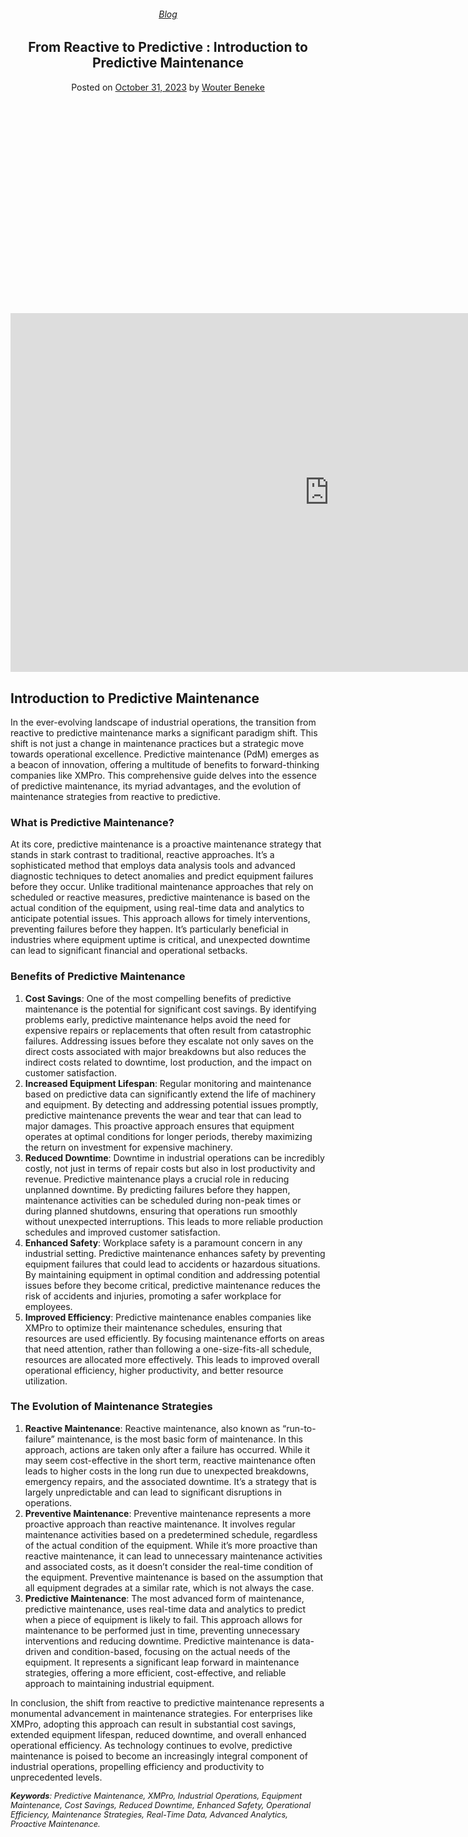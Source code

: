 
<article class="post-14370 post type-post status-publish format-standard has-post-thumbnail hentry category-blog tag-pdm tag-predictive-maintenance" id="post-14370">
<div class="article-inner">
<header class="entry-header">
<div class="entry-header-text entry-header-text-top text-center">
<h6 class="entry-category is-xsmall"><a href="https://xmpro.com/category/blog/" rel="category tag">Blog</a></h6><h1 class="entry-title">From Reactive to Predictive : Introduction to Predictive Maintenance</h1><div class="entry-divider is-divider small"></div>
<div class="entry-meta uppercase is-xsmall">
<span class="posted-on">Posted on <a href="https://xmpro.com/from-reactive-to-predictive-introduction-to-predictive-maintenance/" rel="bookmark"><time class="entry-date published" datetime="2023-10-31T05:17:57+00:00">October 31, 2023</time></a></span> <span class="byline">by <span class="meta-author vcard"><a class="url fn n" href="https://xmpro.com/author/wbeneke/">Wouter Beneke</a></span></span> </div>
</div>
</header>
<div class="entry-content single-page">
<div class="video video-fit mb" style="padding-top:56.25%;"><p><iframe allow="accelerometer; autoplay; clipboard-write; encrypted-media; gyroscope; picture-in-picture; web-share" allowfullscreen="" frameborder="0" height="574" src="https://www.youtube.com/embed/cnwYFOuHXs0?feature=oembed" title="What Is Predictive Maintenance? (PdM)" width="1020"></iframe></p>
</div>
<h2>Introduction to Predictive Maintenance</h2>
<p>In the ever-evolving landscape of industrial operations, the transition from reactive to predictive maintenance marks a significant paradigm shift. This shift is not just a change in maintenance practices but a strategic move towards operational excellence. Predictive maintenance (PdM) emerges as a beacon of innovation, offering a multitude of benefits to forward-thinking companies like XMPro. This comprehensive guide delves into the essence of predictive maintenance, its myriad advantages, and the evolution of maintenance strategies from reactive to predictive.</p>
<h3>What is Predictive Maintenance?</h3>
<p>At its core, predictive maintenance is a proactive maintenance strategy that stands in stark contrast to traditional, reactive approaches. It’s a sophisticated method that employs data analysis tools and advanced diagnostic techniques to detect anomalies and predict equipment failures before they occur. Unlike traditional maintenance approaches that rely on scheduled or reactive measures, predictive maintenance is based on the actual condition of the equipment, using real-time data and analytics to anticipate potential issues. This approach allows for timely interventions, preventing failures before they happen. It’s particularly beneficial in industries where equipment uptime is critical, and unexpected downtime can lead to significant financial and operational setbacks.</p>
<h3>Benefits of Predictive Maintenance</h3>
<ol>
<li><strong>Cost Savings</strong>: One of the most compelling benefits of predictive maintenance is the potential for significant cost savings. By identifying problems early, predictive maintenance helps avoid the need for expensive repairs or replacements that often result from catastrophic failures. Addressing issues before they escalate not only saves on the direct costs associated with major breakdowns but also reduces the indirect costs related to downtime, lost production, and the impact on customer satisfaction.</li>
<li><strong>Increased Equipment Lifespan</strong>: Regular monitoring and maintenance based on predictive data can significantly extend the life of machinery and equipment. By detecting and addressing potential issues promptly, predictive maintenance prevents the wear and tear that can lead to major damages. This proactive approach ensures that equipment operates at optimal conditions for longer periods, thereby maximizing the return on investment for expensive machinery.</li>
<li><strong>Reduced Downtime</strong>: Downtime in industrial operations can be incredibly costly, not just in terms of repair costs but also in lost productivity and revenue. Predictive maintenance plays a crucial role in reducing unplanned downtime. By predicting failures before they happen, maintenance activities can be scheduled during non-peak times or during planned shutdowns, ensuring that operations run smoothly without unexpected interruptions. This leads to more reliable production schedules and improved customer satisfaction.</li>
<li><strong>Enhanced Safety</strong>: Workplace safety is a paramount concern in any industrial setting. Predictive maintenance enhances safety by preventing equipment failures that could lead to accidents or hazardous situations. By maintaining equipment in optimal condition and addressing potential issues before they become critical, predictive maintenance reduces the risk of accidents and injuries, promoting a safer workplace for employees.</li>
<li><strong>Improved Efficiency</strong>: Predictive maintenance enables companies like XMPro to optimize their maintenance schedules, ensuring that resources are used efficiently. By focusing maintenance efforts on areas that need attention, rather than following a one-size-fits-all schedule, resources are allocated more effectively. This leads to improved overall operational efficiency, higher productivity, and better resource utilization.</li>
</ol>
<h3>The Evolution of Maintenance Strategies</h3>
<ol>
<li><strong>Reactive Maintenance</strong>: Reactive maintenance, also known as “run-to-failure” maintenance, is the most basic form of maintenance. In this approach, actions are taken only after a failure has occurred. While it may seem cost-effective in the short term, reactive maintenance often leads to higher costs in the long run due to unexpected breakdowns, emergency repairs, and the associated downtime. It’s a strategy that is largely unpredictable and can lead to significant disruptions in operations.</li>
<li><strong>Preventive Maintenance</strong>: Preventive maintenance represents a more proactive approach than reactive maintenance. It involves regular maintenance activities based on a predetermined schedule, regardless of the actual condition of the equipment. While it’s more proactive than reactive maintenance, it can lead to unnecessary maintenance activities and associated costs, as it doesn’t consider the real-time condition of the equipment. Preventive maintenance is based on the assumption that all equipment degrades at a similar rate, which is not always the case.</li>
<li><strong>Predictive Maintenance</strong>: The most advanced form of maintenance, predictive maintenance, uses real-time data and analytics to predict when a piece of equipment is likely to fail. This approach allows for maintenance to be performed just in time, preventing unnecessary interventions and reducing downtime. Predictive maintenance is data-driven and condition-based, focusing on the actual needs of the equipment. It represents a significant leap forward in maintenance strategies, offering a more efficient, cost-effective, and reliable approach to maintaining industrial equipment.</li>
</ol>
<p>In conclusion, the shift from reactive to predictive maintenance represents a monumental advancement in maintenance strategies. For enterprises like XMPro, adopting this approach can result in substantial cost savings, extended equipment lifespan, reduced downtime, and overall enhanced operational efficiency. As technology continues to evolve, predictive maintenance is poised to become an increasingly integral component of industrial operations, propelling efficiency and productivity to unprecedented levels.</p>
<div class="text" id="text-2574300465">
<p><em><strong>Keywords</strong>: Predictive Maintenance, XMPro, Industrial Operations, Equipment Maintenance, Cost Savings, Reduced Downtime, Enhanced Safety, Operational Efficiency, Maintenance Strategies, Real-Time Data, Advanced Analytics, Proactive Maintenance.</em></p>
<style>
#text-2574300465 {
  font-size: 0.8rem;
}
</style>
</div>
<div class="blog-share text-center"><div class="is-divider medium"></div><div class="social-icons share-icons share-row relative"><a aria-label="Share on WhatsApp" class="icon button circle is-outline tooltip whatsapp show-for-medium" data-action="share/whatsapp/share" href="whatsapp://send?text=From%20Reactive%20to%20Predictive%20%3A%20Introduction%20to%20Predictive%20Maintenance - https://xmpro.com/from-reactive-to-predictive-introduction-to-predictive-maintenance/" title="Share on WhatsApp"><i class="icon-whatsapp"></i></a><a aria-label="Share on Facebook" class="icon button circle is-outline tooltip facebook" data-label="Facebook" href="https://www.facebook.com/sharer.php?u=https://xmpro.com/from-reactive-to-predictive-introduction-to-predictive-maintenance/" onclick="window.open(this.href,this.title,'width=500,height=500,top=300px,left=300px'); return false;" rel="noopener nofollow" target="_blank" title="Share on Facebook"><i class="icon-facebook"></i></a><a aria-label="Share on Twitter" class="icon button circle is-outline tooltip twitter" href="https://twitter.com/share?url=https://xmpro.com/from-reactive-to-predictive-introduction-to-predictive-maintenance/" onclick="window.open(this.href,this.title,'width=500,height=500,top=300px,left=300px'); return false;" rel="noopener nofollow" target="_blank" title="Share on Twitter"><i class="icon-twitter"></i></a><a aria-label="Email to a Friend" class="icon button circle is-outline tooltip email" href="/cdn-cgi/l/email-protection#5a65292f38303f392e671c2835377f686a083f3b392e332c3f7f686a2e357f686a0a283f3e33392e332c3f7f686a7f691b7f686a13342e28353e2f392e3335347f686a2e357f686a0a283f3e33392e332c3f7f686a173b33342e3f343b34393f7c38353e236719323f39317f686a2e3233297f686a352f2e7f691b7f686a322e2e2a297f691b7f681c7f681c22372a2835743935377f681c3c28353777283f3b392e332c3f772e35772a283f3e33392e332c3f7733342e28353e2f392e333534772e35772a283f3e33392e332c3f77373b33342e3f343b34393f7f681c" rel="nofollow" title="Email to a Friend"><i class="icon-envelop"></i></a><a aria-label="Pin on Pinterest" class="icon button circle is-outline tooltip pinterest" href="https://pinterest.com/pin/create/button?url=https://xmpro.com/from-reactive-to-predictive-introduction-to-predictive-maintenance/&amp;media=https://xmpro.com/wp-content/uploads/2023/10/Predictive-Maintenance-1-1024x583.jpeg&amp;description=From%20Reactive%20to%20Predictive%20%3A%20Introduction%20to%20Predictive%20Maintenance" onclick="window.open(this.href,this.title,'width=500,height=500,top=300px,left=300px'); return false;" rel="noopener nofollow" target="_blank" title="Pin on Pinterest"><i class="icon-pinterest"></i></a><a aria-label="Share on LinkedIn" class="icon button circle is-outline tooltip linkedin" href="https://www.linkedin.com/shareArticle?mini=true&amp;url=https://xmpro.com/from-reactive-to-predictive-introduction-to-predictive-maintenance/&amp;title=From%20Reactive%20to%20Predictive%20%3A%20Introduction%20to%20Predictive%20Maintenance" onclick="window.open(this.href,this.title,'width=500,height=500,top=300px,left=300px'); return false;" rel="noopener nofollow" target="_blank" title="Share on LinkedIn"><i class="icon-linkedin"></i></a></div></div></div>
<nav class="navigation-post" id="nav-below" role="navigation">
<div class="flex-row next-prev-nav bt bb">
<div class="flex-col flex-grow nav-prev text-left">

</div>

</div>
</nav>
</div>
</article>
<div class="comments-area" id="comments">
</div>
